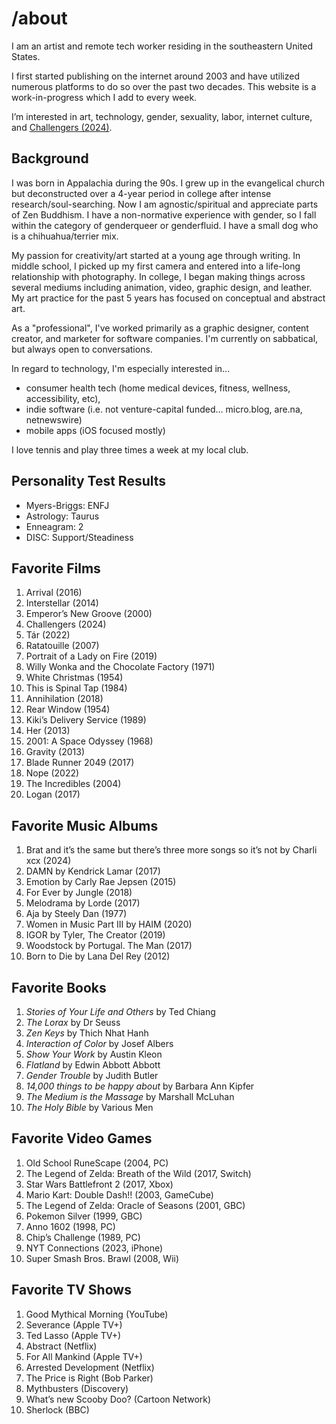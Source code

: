 # /about

I am an artist and remote tech worker residing in the southeastern United States. 

I first started publishing on the internet around 2003 and have utilized numerous platforms to do so over the past two decades. This website is a work-in-progress which I add to every week.

I’m interested in art, technology, gender, sexuality, labor, internet culture, and <a href="https://en.wikipedia.org/wiki/Challengers_(film)" target="_blank">Challengers (2024)</a>.

## Background
I was born in Appalachia during the 90s. I grew up in the evangelical church but deconstructed over a 4-year period in college after intense research/soul-searching. Now I am agnostic/spiritual and appreciate parts of Zen Buddhism. I have a non-normative experience with gender, so I fall within the category of genderqueer or genderfluid. I have a small dog who is a chihuahua/terrier mix.

My passion for creativity/art started at a young age through writing. In middle school, I picked up my first camera and entered into a life-long relationship with photography. In college, I began making things across several mediums including animation, video, graphic design, and leather. My art practice for the past 5 years has focused on conceptual and abstract art.

As a "professional", I've worked primarily as a graphic designer, content creator, and marketer for software companies. I'm currently on sabbatical, but always open to conversations.

In regard to technology, I'm especially interested in...
- consumer health tech (home medical devices, fitness, wellness, accessibility, etc), 
- indie software (i.e. not venture-capital funded… micro.blog, are.na, netnewswire)
- mobile apps (iOS focused mostly)

I love tennis and play three times a week at my local club.

## Personality Test Results
- Myers-Briggs: ENFJ
- Astrology: Taurus
- Enneagram: 2
- DISC: Support/Steadiness

## Favorite Films
1. Arrival (2016)
2. Interstellar (2014)
3. Emperor’s New Groove (2000)
4. Challengers (2024)
5. Tár (2022)
6. Ratatouille (2007)
7. Portrait of a Lady on Fire (2019)
8. Willy Wonka and the Chocolate Factory (1971)
9. White Christmas (1954)
10. This is Spinal Tap (1984)
11. Annihilation (2018)
12. Rear Window (1954)
13. Kiki’s Delivery Service (1989)
14. Her (2013)
15. 2001: A Space Odyssey (1968)
16. Gravity (2013)
17. Blade Runner 2049 (2017)
18. Nope (2022)
19. The Incredibles (2004)
20. Logan (2017)

## Favorite Music Albums
1. Brat and it’s the same but there’s three more songs so it’s not by Charli xcx (2024)
2. DAMN by Kendrick Lamar (2017)
3. Emotion by Carly Rae Jepsen (2015)
4. For Ever by Jungle (2018)
5. Melodrama by Lorde (2017)
6. Aja by Steely Dan (1977)
7. Women in Music Part III by HAIM (2020)
8. IGOR by Tyler, The Creator (2019)
9. Woodstock by Portugal. The Man (2017)
10. Born to Die by Lana Del Rey (2012)

 ## Favorite Books
1. *Stories of Your Life and Others* by Ted Chiang
2. *The Lorax* by Dr Seuss
3. *Zen Keys* by Thich Nhat Hanh
4. *Interaction of Color* by Josef Albers
5. *Show Your Work* by Austin Kleon
6. *Flatland* by Edwin Abbott Abbott 
7. *Gender Trouble* by Judith Butler
8. *14,000 things to be happy about* by Barbara Ann Kipfer
9. *The Medium is the Massage* by Marshall McLuhan
10. *The Holy Bible* by Various Men

## Favorite Video Games
1. Old School RuneScape (2004, PC)
2. The Legend of Zelda: Breath of the Wild (2017, Switch)
3. Star Wars Battlefront 2 (2017, Xbox)
4. Mario Kart: Double Dash!! (2003, GameCube)
5. The Legend of Zelda: Oracle of Seasons (2001, GBC)
6. Pokemon Silver (1999, GBC)
7. Anno 1602 (1998, PC)
8. Chip’s Challenge (1989, PC)
9. NYT Connections (2023, iPhone)
10. Super Smash Bros. Brawl (2008, Wii)

## Favorite TV Shows
1. Good Mythical Morning (YouTube)
2. Severance (Apple TV+)
3. Ted Lasso (Apple TV+)
4. Abstract (Netflix)
5. For All Mankind (Apple TV+)
6. Arrested Development (Netflix)
7. The Price is Right (Bob Parker)
8. Mythbusters (Discovery)
9. What’s new Scooby Doo? (Cartoon Network)
10. Sherlock (BBC)